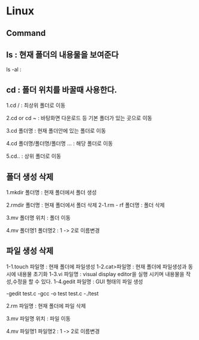 Linux
=====
    
    
    
    
Command
-------

## ls : 현재 폴더의 내용물을 보여준다

ls -al : 

## cd : 폴더 위치를 바꿀때 사용한다.

1.cd / : 최상위 폴더로 이동

2.cd  or cd ~  : 바탕화면 다운로드 등 기본 폴더가 있는 곳으로 이동

3.cd 폴더명 : 현재 폴더안에 있는 폴더로 이동

4.cd 폴더명/폴더명/폴더명 ... : 해당 폴더로 이동

5.cd..   : 상위 폴더로 이동

## 폴더 생성 삭제

1.mkdir 폴더명  : 현재 폴더에서 폴더 생성

2.rmdir 폴더명  : 현재 폴더에서 폴더 삭제
2-1.rm - rf 폴더명 : 폴더 삭제

3.mv 폴더명 위치 : 폴더 이동

4.mv 폴더명1 폴더명2 :  1 -> 2로 이름변경

## 파일 생성 삭제

1-1.touch 파일명 : 현재 폴더에 파일생성
1-2.cat>파일명   : 현재 폴더에 파일생성과 동시에 내용물 초기화
1-3.vi 파일명    : visual display editor을 실행 시키며 내용물을 작성,수정을 할 수 있다.
1-4.gedit 파일명 : GUI 형태의 파일 생성

-gedit test.c
-gcc -o test test.c
-./test

2.rm 파일명 : 현재 폴더에 파일 삭제

3.mv 파일명 위치 : 파일 이동

4.mv 파일명1 파일명2 : 1 -> 2로 이름변경


